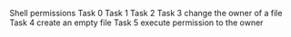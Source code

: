 Shell permissions
Task 0
Task 1
Task 2
Task 3 change the owner of a file
Task 4 create an empty file
Task 5 execute permission to the owner
